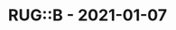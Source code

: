 ---
layout: post
title: RUG::B - 2021-01-07
datetime: '2021-01-07 19:00:00 +0100'
name: RUG::B
external_url: https://www.rug-b.de/events/ruby-usergroup-berlin-january-2021-645
online_event: true
year_month: 2021-01
---